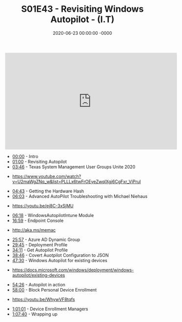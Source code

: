 ﻿---
layout: post
title: "S01E43 - Revisiting Windows Autopilot - (I.T)"
date: 2020-06-23 00:00:00 -0000
categories:
---

<iframe loading="lazy" width="560" height="315" src="https://www.youtube.com/embed/F409dff2eo4" title="YouTube video player" frameborder="0" allow="accelerometer; autoplay; clipboard-write; encrypted-media; gyroscope; picture-in-picture" allowfullscreen></iframe>

 * [00:00](https://www.youtube.com/watch?v=F409dff2eo4&t=0s) - Intro
 * [01:00](https://www.youtube.com/watch?v=F409dff2eo4&t=60s) - Revisiting Autopilot
 * [03:46](https://www.youtube.com/watch?v=F409dff2eo4&t=226s) - Texas System Management User Groups Unite 2020
-  https://www.youtube.com/watch?v=U2maWgZNq_w&list=PLLLx6twFrOEyeZwqlXgj6CgFxr_ViPruI
 * [04:43](https://www.youtube.com/watch?v=F409dff2eo4&t=283s) - Getting the Hardware Hash
 * [06:03](https://www.youtube.com/watch?v=F409dff2eo4&t=363s) - Advanced AutoPilot Troubleshooting with Michael Niehaus
- https://youtu.be/ej8C-3xSjMU
 * [06:18](https://www.youtube.com/watch?v=F409dff2eo4&t=378s) - WindowsAutopilotIntune Module
 * [16:59](https://www.youtube.com/watch?v=F409dff2eo4&t=1019s) - Endpoint Console
- http://aka.ms/memac
 * [25:57](https://www.youtube.com/watch?v=F409dff2eo4&t=1557s) - Azure AD Dynamic Group
 * [29:45](https://www.youtube.com/watch?v=F409dff2eo4&t=1785s) - Deployment Profile
 * [34:11](https://www.youtube.com/watch?v=F409dff2eo4&t=2051s) - Get Autopilot Profile
 * [38:46](https://www.youtube.com/watch?v=F409dff2eo4&t=2326s) - Covert Auotpilot Configuration to JSON
 * [47:30](https://www.youtube.com/watch?v=F409dff2eo4&t=2850s) - Windows Autopilot for existing devices
- https://docs.microsoft.com/windows/deployment/windows-autopilot/existing-devices
 * [54:26](https://www.youtube.com/watch?v=F409dff2eo4&t=3266s) - Autopilot in action
 * [58:00](https://www.youtube.com/watch?v=F409dff2eo4&t=3480s) - Block Personal Device Enrollment
- https://youtu.be/WhywVF8tqfs
 * [1:01:01](https://www.youtube.com/watch?v=F409dff2eo4&t=121s) - Device Enrollment Managers
 * [1:07:40](https://www.youtube.com/watch?v=F409dff2eo4&t=520s) - Wrapping up


